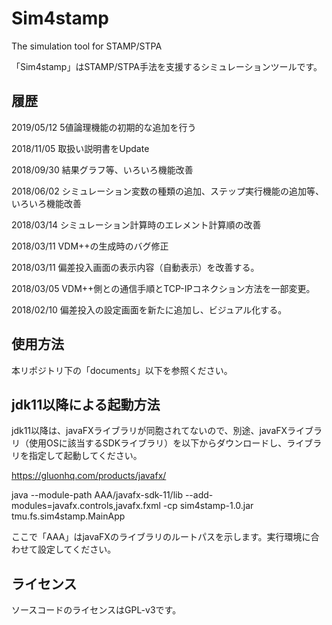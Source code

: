 # Sim4stamp

The simulation tool for STAMP/STPA

「Sim4stamp」はSTAMP/STPA手法を支援するシミュレーションツールです。

## 履歴

2019/05/12 5値論理機能の初期的な追加を行う

2018/11/05 取扱い説明書をUpdate

2018/09/30 結果グラフ等、いろいろ機能改善

2018/06/02 シミュレーション変数の種類の追加、ステップ実行機能の追加等、いろいろ機能改善

2018/03/14 シミュレーション計算時のエレメント計算順の改善

2018/03/11 VDM++の生成時のバグ修正

2018/03/11 偏差投入画面の表示内容（自動表示）を改善する。

2018/03/05 VDM++側との通信手順とTCP-IPコネクション方法を一部変更。

2018/02/10 偏差投入の設定画面を新たに追加し、ビジュアル化する。


## 使用方法

本リポジトリ下の「documents」以下を参照ください。

## jdk11以降による起動方法

jdk11以降は、javaFXライブラリが同胞されてないので、別途、javaFXライブラリ（使用OSに該当するSDKライブラリ）を以下からダウンロードし、ライブラリを指定して起動してください。

https://gluonhq.com/products/javafx/

java --module-path AAA/javafx-sdk-11/lib --add-modules=javafx.controls,javafx.fxml  -cp sim4stamp-1.0.jar tmu.fs.sim4stamp.MainApp

ここで「AAA」はjavaFXのライブラリのルートパスを示します。実行環境に合わせて設定してください。


## ライセンス

ソースコードのライセンスはGPL-v3です。

